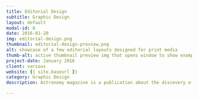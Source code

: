 ```yaml
---
title: Editorial Design
subtitle: Graphic Design
layout: default
modal-id: 6
date: 2016-01-20
img: editorial-design.png
thumbnail: editorial-design-preview.png
alt: showcase of a few editorial layouts designed for print media
thumb-alt: active thumbnail preview img that opens window to show examples of editorial design work
project-date: January 2016
client: various
website: {{ site.baseurl }}
category: Graphic Design
description: Astronomy magazine is a publication about the discovery of the great cosmos. Their first and only article never published is about black holes and their awesomeness. Astronomy magazine's logo was designed by me and all images provided by <a href="http://www.nasa.gov/multimedia/imagegallery/index.html" target="_blank">NASA</a>.</p><p>Experimentart is a magazine about art, music and design. This layout is based on an interview made to artist <a href="http://iri5.com/" target="_blank">iri5</a> about her beautiful and nostalgic, original creations.

---
```

